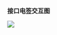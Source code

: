 **接口电签交互图**

  


![](https://www.showdoc.cc/server/api/common/visitfile/sign/737b8da699d88b625eb3e6d2efbc03d2?showdoc=.jpg)


